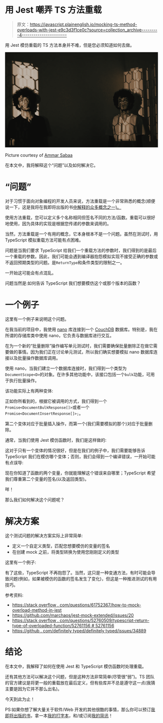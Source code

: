 # 用 Jest 嘲弄 TS 方法重载

> 原文：<https://javascript.plainenglish.io/mocking-ts-method-overloads-with-jest-e9c3d3f1ce0c?source=collection_archive---------4----------------------->

用 Jest 模仿重载的 TS 方法本身并不难，但是您必须知道如何去做。

![](img/bb00300f0859e1f8b5edfecd7a650557.png)

Picture courtesy of [Ammar Sabaa](https://unsplash.com/@ammar_sab3)

在本文中，我将解释这个“问题”以及如何解决它。

# “问题”

对于习惯于面向对象编程的开发人员来说，方法重载是一个非常熟悉的概念(顺便说一下，这是我将在我即将出版的书[中解释的众多概念之一)。](http://dev-concepts.dev/)

使用方法重载，您可以定义多个名称相同但签名不同的方法/函数。重载可以很好地使用，因为具体的实现是根据您传递的参数来调用的。

当然，方法重载是一个有用的概念，它本身根本不是一个问题。虽然在测试时，用 TypeScript 模拟重载方法可能有点困难。

问题是当我们要求 TypeScript 给我们一个重载方法的参数时，我们得到的是最后一个重载的参数。因此，我们可能会遇到编译器抱怨模拟实现不接受正确的参数或不返回预期类型的问题。是`ReturnType`和条件类型的限制之一。

一开始这可能会有点混乱。

问题当然是:如何告诉 TypeScript 我们想要模仿这个或那个版本的函数？

# 一个例子

这里有一个例子来说明这个问题。

在我当前的项目中，我使用 [nano](https://www.npmjs.com/package/nano) 库连接到一个 [CouchDB](https://couchdb.apache.org/) 数据库。特别是，我在所谓的存储库类中使用 nano，它负责与数据库进行交互。

在为一个新的“批量删除”操作编写单元测试时，我们需要确保批量删除正在做它需要做的事情。因为我们正在讨论单元测试，所以我们确实想要模拟 nano 数据库连接以及批量操作数据库调用。

使用 nano，当我们建立一个数据库连接时，我们得到一个类型为`DocumentScope<D>`的对象。在许多其他功能中，该接口包括一个`bulk`功能，可用于执行批量操作。

该功能实际上有两种变体:

正如你所看到的，根据它被调用的方式，我们得到一个`Promise<DocumentBulkResponse[]>`或者一个`Promise<DocumentInsertResponse[]>;`。

第二个变体对应于批量插入操作，而第一个(我们需要模拟的那个)对应于批量删除。

通常，当我们使用 Jest 模仿函数时，我们是这样做的:

这对于只有一个变体的情况很好，但是在我们的例子中，我们需要能够告诉 TypeScript 我们在模仿哪个变体；否则，我们会得到一个编译错误，一开始可能有点误导:

现在你知道了函数的两个变量，你就能理解这个错误来自哪里；TypeScript 希望我们尊重第二个变量的签名(以及返回类型)。

咩！

那么我们如何解决这个问题呢？

# 解决方案

这个测试问题的解决方案实际上非常简单:

*   定义一个自定义类型，匹配您想要模仿的变量的签名
*   在创建 mock 之前，将类型转换为使用您刚刚定义的类型

这里有一个例子:

有了这些，TypeScript 不再抱怨了。当然，这只是一种变通方法，有时可能会导致问题(例如，如果被模仿的函数的签名发生了变化)，但这是一种推进测试的有用技巧。

参考资料:

*   [https://stack overflow . com/questions/61752367/how-to-mock-overload-method-in-jest](https://stackoverflow.com/questions/61752367/how-to-mock-overload-method-in-jest)
*   https://github.com/marchaos/jest-mock-extended/issues/20
*   [https://stack overflow . com/questions/52760509/typescript-return-type-of-overloaded-function/52761156 # 52761156](https://stackoverflow.com/questions/52760509/typescript-returntype-of-overloaded-function/52761156#52761156)
*   [https://github . com/definitely typed/definitely typed/issues/34889](https://github.com/DefinitelyTyped/DefinitelyTyped/issues/34889)

# 结论

在本文中，我解释了如何在使用 Jest 和 TypeScript 模仿函数时处理重载。

还有其他方法可以解决这个问题，但是这种方法非常简单(尽管很“弱”)。TS 团队的官方建议是将更一般的重载放在最后定义，但有些库并不总是遵守这一点(我猜主要是因为它并不那么出名)。

今天到此为止！

PS:如果你想了解大量关于软件/Web 开发的其他很酷的事情，那么你可以预订[我即将出版的书](https://dev-concepts.dev/)，拿一本[我的打字本](https://www.amazon.com/gp/product/B081FB89BL)，和/或订阅[我的简讯](https://mailchi.mp/fb661753d54a/developassion-newsletter)！